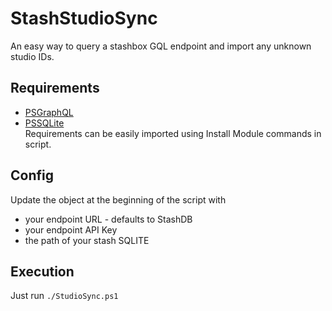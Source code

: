 # StashStudioSync
An easy way to query a stashbox GQL endpoint and import any unknown studio IDs.

## Requirements
- [PSGraphQL](https://github.com/anthonyg-1/PSGraphQL)
- [PSSQLite](https://github.com/RamblingCookieMonster/PSSQLite)\
Requirements can be easily imported using Install Module commands in script.


## Config
Update the object at the beginning of the script with 
- your endpoint URL - defaults to StashDB
- your endpoint API Key
- the path of your stash SQLITE 

## Execution
Just run `./StudioSync.ps1`
